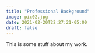 ```yaml
---
title: "Professional Background"
image: pic02.jpg
date: 2021-02-20T22:27:21-05:00
draft: false
---
```


This is some stuff about my work.
